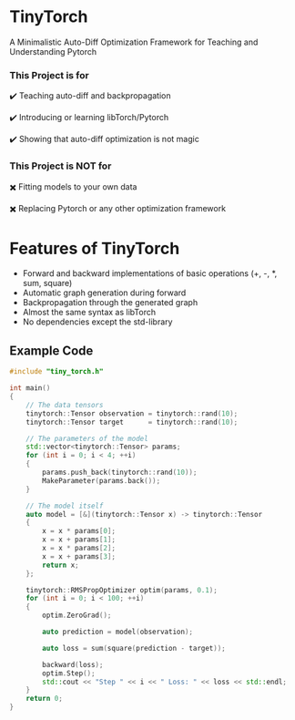# TinyTorch
A Minimalistic Auto-Diff Optimization Framework for Teaching and Understanding Pytorch


### This Project is for

:heavy_check_mark: Teaching auto-diff and backpropagation

:heavy_check_mark: Introducing or learning libTorch/Pytorch

:heavy_check_mark: Showing that auto-diff optimization is not magic


### This Project is NOT for

:heavy_multiplication_x: Fitting models to your own data

:heavy_multiplication_x: Replacing Pytorch or any other optimization framework


# Features of TinyTorch

* Forward and backward implementations of basic operations (+, -, *, sum, square)
* Automatic graph generation during forward
* Backpropagation through the generated graph
* Almost the same syntax as libTorch
* No dependencies except the std-library

## Example Code

```c++
#include "tiny_torch.h"

int main()
{
    // The data tensors
    tinytorch::Tensor observation = tinytorch::rand(10);
    tinytorch::Tensor target      = tinytorch::rand(10);

    // The parameters of the model
    std::vector<tinytorch::Tensor> params;
    for (int i = 0; i < 4; ++i)
    {
        params.push_back(tinytorch::rand(10));
        MakeParameter(params.back());
    }

    // The model itself
    auto model = [&](tinytorch::Tensor x) -> tinytorch::Tensor
    {
        x = x * params[0];
        x = x + params[1];
        x = x * params[2];
        x = x + params[3];
        return x;
    };

    tinytorch::RMSPropOptimizer optim(params, 0.1);
    for (int i = 0; i < 100; ++i)
    {
        optim.ZeroGrad();

        auto prediction = model(observation);

        auto loss = sum(square(prediction - target));

        backward(loss);
        optim.Step();
        std::cout << "Step " << i << " Loss: " << loss << std::endl;
    }
    return 0;
}

```


